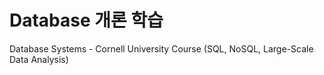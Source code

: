 # Database 개론 학습

Database Systems - Cornell University Course (SQL, NoSQL, Large-Scale Data Analysis)